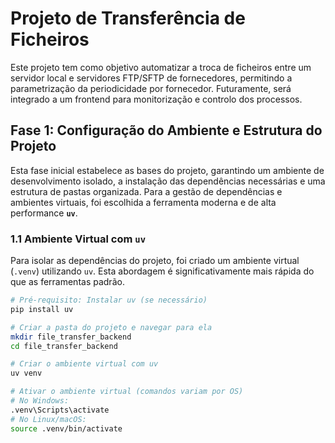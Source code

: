 # Projeto de Transferência de Ficheiros

Este projeto tem como objetivo automatizar a troca de ficheiros entre um servidor local e servidores FTP/SFTP de fornecedores, permitindo a parametrização da periodicidade por fornecedor. Futuramente, será integrado a um frontend para monitorização e controlo dos processos.

## Fase 1: Configuração do Ambiente e Estrutura do Projeto

Esta fase inicial estabelece as bases do projeto, garantindo um ambiente de desenvolvimento isolado, a instalação das dependências necessárias e uma estrutura de pastas organizada. Para a gestão de dependências e ambientes virtuais, foi escolhida a ferramenta moderna e de alta performance **`uv`**.

### 1.1 Ambiente Virtual com `uv`

Para isolar as dependências do projeto, foi criado um ambiente virtual (`.venv`) utilizando `uv`. Esta abordagem é significativamente mais rápida do que as ferramentas padrão.

```bash
# Pré-requisito: Instalar uv (se necessário)
pip install uv

# Criar a pasta do projeto e navegar para ela
mkdir file_transfer_backend
cd file_transfer_backend

# Criar o ambiente virtual com uv
uv venv

# Ativar o ambiente virtual (comandos variam por OS)
# No Windows:
.venv\Scripts\activate
# No Linux/macOS:
source .venv/bin/activate
